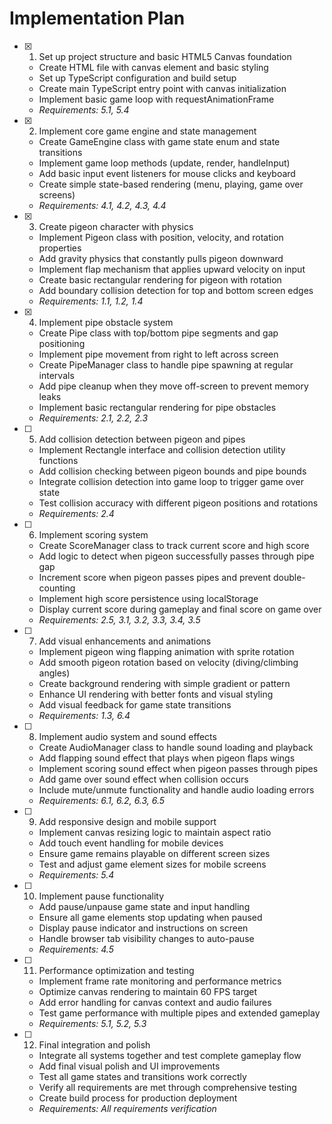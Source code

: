 # Implementation Plan

- [x] 1. Set up project structure and basic HTML5 Canvas foundation
  - Create HTML file with canvas element and basic styling
  - Set up TypeScript configuration and build setup
  - Create main TypeScript entry point with canvas initialization
  - Implement basic game loop with requestAnimationFrame
  - _Requirements: 5.1, 5.4_

- [x] 2. Implement core game engine and state management
  - Create GameEngine class with game state enum and state transitions
  - Implement game loop methods (update, render, handleInput)
  - Add basic input event listeners for mouse clicks and keyboard
  - Create simple state-based rendering (menu, playing, game over screens)
  - _Requirements: 4.1, 4.2, 4.3, 4.4_

- [x] 3. Create pigeon character with physics
  - Implement Pigeon class with position, velocity, and rotation properties
  - Add gravity physics that constantly pulls pigeon downward
  - Implement flap mechanism that applies upward velocity on input
  - Create basic rectangular rendering for pigeon with rotation
  - Add boundary collision detection for top and bottom screen edges
  - _Requirements: 1.1, 1.2, 1.4_

- [x] 4. Implement pipe obstacle system
  - Create Pipe class with top/bottom pipe segments and gap positioning
  - Implement pipe movement from right to left across screen
  - Create PipeManager class to handle pipe spawning at regular intervals
  - Add pipe cleanup when they move off-screen to prevent memory leaks
  - Implement basic rectangular rendering for pipe obstacles
  - _Requirements: 2.1, 2.2, 2.3_

- [ ] 5. Add collision detection between pigeon and pipes
  - Implement Rectangle interface and collision detection utility functions
  - Add collision checking between pigeon bounds and pipe bounds
  - Integrate collision detection into game loop to trigger game over state
  - Test collision accuracy with different pigeon positions and rotations
  - _Requirements: 2.4_

- [ ] 6. Implement scoring system
  - Create ScoreManager class to track current score and high score
  - Add logic to detect when pigeon successfully passes through pipe gap
  - Increment score when pigeon passes pipes and prevent double-counting
  - Implement high score persistence using localStorage
  - Display current score during gameplay and final score on game over
  - _Requirements: 2.5, 3.1, 3.2, 3.3, 3.4, 3.5_

- [ ] 7. Add visual enhancements and animations
  - Implement pigeon wing flapping animation with sprite rotation
  - Add smooth pigeon rotation based on velocity (diving/climbing angles)
  - Create background rendering with simple gradient or pattern
  - Enhance UI rendering with better fonts and visual styling
  - Add visual feedback for game state transitions
  - _Requirements: 1.3, 6.4_

- [ ] 8. Implement audio system and sound effects
  - Create AudioManager class to handle sound loading and playback
  - Add flapping sound effect that plays when pigeon flaps wings
  - Implement scoring sound effect when pigeon passes through pipes
  - Add game over sound effect when collision occurs
  - Include mute/unmute functionality and handle audio loading errors
  - _Requirements: 6.1, 6.2, 6.3, 6.5_

- [ ] 9. Add responsive design and mobile support
  - Implement canvas resizing logic to maintain aspect ratio
  - Add touch event handling for mobile devices
  - Ensure game remains playable on different screen sizes
  - Test and adjust game element sizes for mobile screens
  - _Requirements: 5.4_

- [ ] 10. Implement pause functionality
  - Add pause/unpause game state and input handling
  - Ensure all game elements stop updating when paused
  - Display pause indicator and instructions on screen
  - Handle browser tab visibility changes to auto-pause
  - _Requirements: 4.5_

- [ ] 11. Performance optimization and testing
  - Implement frame rate monitoring and performance metrics
  - Optimize canvas rendering to maintain 60 FPS target
  - Add error handling for canvas context and audio failures
  - Test game performance with multiple pipes and extended gameplay
  - _Requirements: 5.1, 5.2, 5.3_

- [ ] 12. Final integration and polish
  - Integrate all systems together and test complete gameplay flow
  - Add final visual polish and UI improvements
  - Test all game states and transitions work correctly
  - Verify all requirements are met through comprehensive testing
  - Create build process for production deployment
  - _Requirements: All requirements verification_